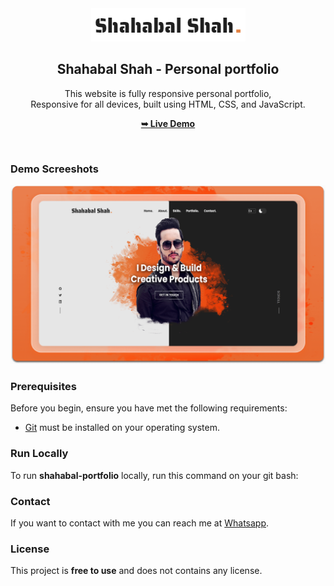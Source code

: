 <div align="center">
 
  <img src="./readme-images/project-logo.png" />

  <h2 align="center">Shahabal Shah - Personal portfolio</h2>

  This website is fully responsive personal portfolio, <br />Responsive for all devices, built using HTML, CSS, and JavaScript.

  <a href=""><strong>➥ Live Demo</strong></a>

</div>

<br />

### Demo Screeshots

![Shahabal Portfolio Desktop Demo](./readme-images/desktop.png "Desktop Demo")

### Prerequisites

Before you begin, ensure you have met the following requirements:

* [Git](https://git-scm.com/downloads "Download Git") must be installed on your operating system.

### Run Locally

To run **shahabal-portfolio** locally, run this command on your git bash:


### Contact

If you want to contact with me you can reach me at [Whatsapp](+923065949602).

### License

This project is **free to use** and does not contains any license.
